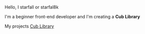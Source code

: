 Hello, I starfall or starfal8k

I'm a beginner front-end developer and I'm creating a **Cub Library**

My projects
<a href="https://github.com/sylfurgames/Cub-Library-2.0">Cub Library</a>
